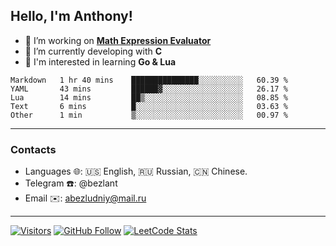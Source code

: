 ## Hello, I'm Anthony!
 
- 🔭 I’m working on **[Math Expression Evaluator](https://github.com/bezlant/math_expression_evaluator)**
- 🌱 I’m currently developing with **C**
- 🧐 I'm interested in learning **Go & Lua**

<!--START_SECTION:waka-->
```text
Markdown   1 hr 40 mins    ███████████████░░░░░░░░░░   60.39 %
YAML       43 mins         ██████▓░░░░░░░░░░░░░░░░░░   26.17 %
Lua        14 mins         ██▒░░░░░░░░░░░░░░░░░░░░░░   08.85 %
Text       6 mins          █░░░░░░░░░░░░░░░░░░░░░░░░   03.63 %
Other      1 min           ▒░░░░░░░░░░░░░░░░░░░░░░░░   00.97 %
```
<!--END_SECTION:waka-->
---
### Contacts
- Languages 🌐: 🇺🇸 English, 🇷🇺 Russian, 🇨🇳 Chinese.
- Telegram ☎️: @bezlant
- Email ✉️: abezludniy@mail.ru
---
[![Visitors](https://shields-io-visitor-counter.herokuapp.com/badge?page=bezlant.bezlant&label=visitors&logo=Codeforces&style=for-the-badge&labelColor=black&color=forestgreen)](https://www.youtube.com/watch?v=dQw4w9WgXcQ)
[![GitHub Follow](https://img.shields.io/github/followers/bezlant?label=follow&logo=github&style=for-the-badge&labelColor=black)](https://github.com/bezlant)
[![LeetCode Stats](https://img.shields.io/badge/dynamic/json?style=for-the-badge&labelColor=black&color=darkorange&label=Solved&query=solvedOverTotal&url=https%3A%2F%2Fleetcode-badge.vercel.app%2Fapi%2Fusers%2Fbezlant&logo=leetcode&logoColor=yellow)](https://leetcode.com/bezlant/)
